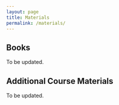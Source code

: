 ```yaml
---
layout: page
title: Materials
permalink: /materials/
---
```


<!-- {% include image.html url="/_images/cover2.jpg" width=175 align="right" %} -->

## Books
To be updated.
<!-- Alan Turing and Noam Chomsky: Very Famous Book -->

## Additional Course Materials
To be updated.
